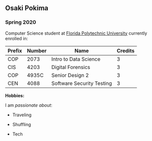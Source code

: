 ## Osaki Pokima

### Spring 2020 

Computer Science student at [Florida Polytechnic University](https://www.floridapoly.edu) currently enrolled in: 


|Prefix|Number |Name                     |Credits|
|------|-------|-------------------------|-------|
|COP   |2073   |Intro to Data Science    |3      |
|CIS   |4203   |Digital Forensics        |3      |
|COP   |4935C  |Senior Design 2          |3      |
|CEN   |4088   |Software Security Testing|3      |


**Hobbies:**

I am _passionate about_: 

- Traveling

- Shuffling

- Tech 
